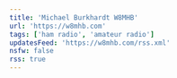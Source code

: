 ```yaml
---
title: 'Michael Burkhardt W8MHB'
url: 'https://w8mhb.com'
tags: ['ham radio', 'amateur radio']
updatesFeed: 'https://w8mhb.com/rss.xml'
nsfw: false
rss: true
---
```

